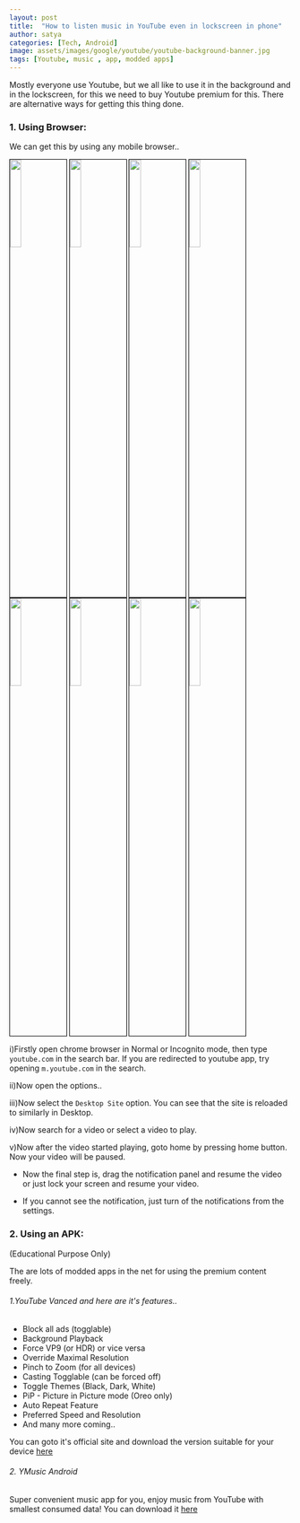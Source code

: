 ```yaml
---
layout: post
title:  "How to listen music in YouTube even in lockscreen in phone"
author: satya
categories: [Tech, Android]
image: assets/images/google/youtube/youtube-background-banner.jpg
tags: [Youtube, music , app, modded apps]
---
```

Mostly everyone use Youtube, but we all like to use it in the background and in the lockscreen, for this we need to buy Youtube premium for this. There are alternative ways for getting this thing done.
### 1. Using Browser:
We can get this by using any mobile browser..

<a href="{{site.baseurl}}/assets/images/google/youtube/youtube-background-1.jpg" data-lightbox="image-1" data-title="Open chrome and open youtube.com"><img width="20%" src="{{site.baseurl}}/assets/images/google/youtube/youtube-background-1.jpg" style = "border:1.5px solid black;" ></a>
<a href="{{site.baseurl}}/assets/images/google/youtube/youtube-background-2.jpg" data-lightbox="image-1" data-title="Click options"><img width="20%" src="{{site.baseurl}}/assets/images/google/youtube/youtube-background-2.jpg" style = "border:1.5px solid black;" ></a>
<a href="{{site.baseurl}}/assets/images/google/youtube/youtube-background-3.jpg" data-lightbox="image-1" data-title="Enable Desktop Site"><img width="20%" src="{{site.baseurl}}/assets/images/google/youtube/youtube-background-3.jpg" style = "border:1.5px solid black;" ></a>
<a href="{{site.baseurl}}/assets/images/google/youtube/youtube-background-4.jpg" data-lightbox="image-1" data-title="Open a video to play"><img width="20%" src="{{site.baseurl}}/assets/images/google/youtube/youtube-background-4.jpg" style = "border:1.5px solid black;" ></a>
<a href="{{site.baseurl}}/assets/images/google/youtube/youtube-background-5.jpg" data-lightbox="image-1" data-title="Press home button to get chrome to background"><img width="20%" src="{{site.baseurl}}/assets/images/google/youtube/youtube-background-5.jpg" style = "border:1.5px solid black;" ></a>
<a href="{{site.baseurl}}/assets/images/google/youtube/youtube-background-6.jpg" data-lightbox="image-1" data-title="Can resume using notification panel"><img width="20%" src="{{site.baseurl}}/assets/images/google/youtube/youtube-background-6.jpg" style = "border:1.5px solid black;" ></a>
<a href="{{site.baseurl}}/assets/images/google/youtube/youtube-background-7.jpg" data-lightbox="image-1" data-title="Can use it in lock screen"><img width="20%" src="{{site.baseurl}}/assets/images/google/youtube/youtube-background-7.jpg" style = "border:1.5px solid black;" ></a>
<a href="{{site.baseurl}}/assets/images/google/youtube/youtube-background-8.jpg" data-lightbox="image-1" data-title="If you cannot see notification, turn it on.."><img width="20%" src="{{site.baseurl}}/assets/images/google/youtube/youtube-background-8.jpg" style = "border:1.5px solid black;" ></a>

i)Firstly open chrome browser in Normal or Incognito mode, then type `youtube.com` in the search bar. If you are redirected to youtube app, try opening `m.youtube.com` in the search.

ii)Now open the options..

iii)Now select the `Desktop Site` option.
You can see that the site is reloaded to similarly in Desktop.

iv)Now search for a video or select a video to play.
 
v)Now after the video started playing, goto home by pressing home button. Now your video will be paused.

+ Now the final step is, drag the notification panel and resume the video or just lock your screen and resume your video.

- If you cannot see the notification, just turn of the notifications from the settings.


### 2. Using an APK:
(Educational Purpose Only)

The are lots of modded apps in the net for using the premium content freely.

###### 1.YouTube Vanced and here are it's features..

- Block all ads (togglable)
- Background Playback
- Force VP9 (or HDR) or vice versa
- Override Maximal Resolution
- Pinch to Zoom (for all devices)
- Casting Togglable (can be forced off)
- Toggle Themes (Black, Dark, White)
- PiP - Picture in Picture mode (Oreo only)
- Auto Repeat Feature
- Preferred Speed and Resolution
- And many more coming..

You can goto it's official site and download the version suitable for your device [here](https://youtubevanced.com/)

###### 2. YMusic Android

Super convenient music app for you, enjoy music from YouTube with smallest consumed data!
You can download it [here](https://ymusic.io/)